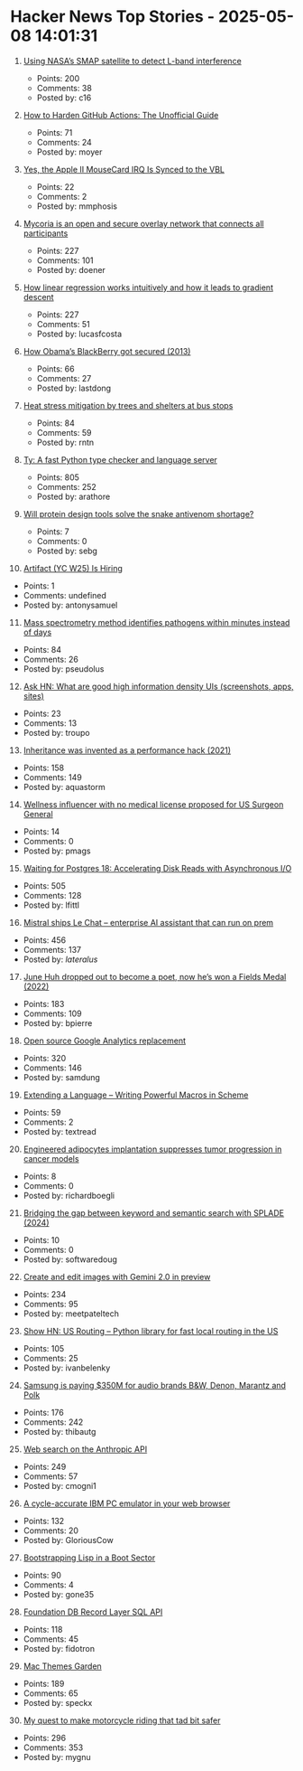 # Hacker News Top Stories - 2025-05-08 14:01:31

1. [Using NASA’s SMAP satellite to detect L-band interference](https://radioandnukes.substack.com/p/how-dare-you-transmit-at-14-ghz)
   - Points: 200
   - Comments: 38
   - Posted by: c16

2. [How to Harden GitHub Actions: The Unofficial Guide](https://www.wiz.io/blog/github-actions-security-guide)
   - Points: 71
   - Comments: 24
   - Posted by: moyer

3. [Yes, the Apple II MouseCard IRQ Is Synced to the VBL](https://www.colino.net/wordpress/en/archives/2025/05/08/yes-the-apple-ii-mousecard-irq-is-synced-to-the-vbl/)
   - Points: 22
   - Comments: 2
   - Posted by: mmphosis

4. [Mycoria is an open and secure overlay network that connects all participants](https://mycoria.org/)
   - Points: 227
   - Comments: 101
   - Posted by: doener

5. [How linear regression works intuitively and how it leads to gradient descent](https://briefer.cloud/blog/posts/least-squares/)
   - Points: 227
   - Comments: 51
   - Posted by: lucasfcosta

6. [How Obama’s BlackBerry got secured (2013)](https://www.electrospaces.net/2013/04/how-obamas-blackberry-got-secured.html)
   - Points: 66
   - Comments: 27
   - Posted by: lastdong

7. [Heat stress mitigation by trees and shelters at bus stops](https://www.sciencedirect.com/science/article/pii/S136192092500063X)
   - Points: 84
   - Comments: 59
   - Posted by: rntn

8. [Ty: A fast Python type checker and language server](https://github.com/astral-sh/ty)
   - Points: 805
   - Comments: 252
   - Posted by: arathore

9. [Will protein design tools solve the snake antivenom shortage?](https://www.owlposting.com/p/will-protein-design-tools-solve-the)
   - Points: 7
   - Comments: 0
   - Posted by: sebg

10. [Artifact (YC W25) Is Hiring](https://www.ycombinator.com/companies/artifact-2/jobs/8j2BXI0-forward-deployed-software-engineer)
   - Points: 1
   - Comments: undefined
   - Posted by: antonysamuel

11. [Mass spectrometry method identifies pathogens within minutes instead of days](https://phys.org/news/2025-05-mass-spectrometry-method-pathogens-minutes.html)
   - Points: 84
   - Comments: 26
   - Posted by: pseudolus

12. [Ask HN: What are good high information density UIs (screenshots, apps, sites)](undefined)
   - Points: 23
   - Comments: 13
   - Posted by: troupo

13. [Inheritance was invented as a performance hack (2021)](https://catern.com/inheritance.html)
   - Points: 158
   - Comments: 149
   - Posted by: aquastorm

14. [Wellness influencer with no medical license proposed for US Surgeon General](https://www.theguardian.com/us-news/2025/may/07/trump-surgeon-general-nominee-casey-means)
   - Points: 14
   - Comments: 0
   - Posted by: pmags

15. [Waiting for Postgres 18: Accelerating Disk Reads with Asynchronous I/O](https://pganalyze.com/blog/postgres-18-async-io)
   - Points: 505
   - Comments: 128
   - Posted by: lfittl

16. [Mistral ships Le Chat – enterprise AI assistant that can run on prem](https://mistral.ai/news/le-chat-enterprise)
   - Points: 456
   - Comments: 137
   - Posted by: _lateralus_

17. [June Huh dropped out to become a poet, now he’s won a Fields Medal (2022)](https://www.quantamagazine.org/june-huh-high-school-dropout-wins-the-fields-medal-20220705/)
   - Points: 183
   - Comments: 109
   - Posted by: bpierre

18. [Open source Google Analytics replacement](https://github.com/rybbit-io/rybbit)
   - Points: 320
   - Comments: 146
   - Posted by: samdung

19. [Extending a Language – Writing Powerful Macros in Scheme](https://mnieper.github.io/scheme-macros/README.html)
   - Points: 59
   - Comments: 2
   - Posted by: textread

20. [Engineered adipocytes implantation suppresses tumor progression in cancer models](https://www.nature.com/articles/s41587-024-02551-2)
   - Points: 8
   - Comments: 0
   - Posted by: richardboegli

21. [Bridging the gap between keyword and semantic search with SPLADE (2024)](http://arcturus-labs.com/blog/2024/10/09/bridging-the-gap-between-keyword-and-semantic-search-with-splade/)
   - Points: 10
   - Comments: 0
   - Posted by: softwaredoug

22. [Create and edit images with Gemini 2.0 in preview](https://developers.googleblog.com/en/generate-images-gemini-2-0-flash-preview/)
   - Points: 234
   - Comments: 95
   - Posted by: meetpateltech

23. [Show HN: US Routing – Python library for fast local routing in the US](https://github.com/ivanbelenky/us-routing)
   - Points: 105
   - Comments: 25
   - Posted by: ivanbelenky

24. [Samsung is paying $350M for audio brands B&W, Denon, Marantz and Polk](https://www.engadget.com/audio/samsung-is-paying-350-million-for-audio-brands-bowers--wilkins-denon-marantz-and-polk-131514754.html)
   - Points: 176
   - Comments: 242
   - Posted by: thibautg

25. [Web search on the Anthropic API](https://www.anthropic.com/news/web-search-api)
   - Points: 249
   - Comments: 57
   - Posted by: cmogni1

26. [A cycle-accurate IBM PC emulator in your web browser](https://martypc.net/?mount=fd:0:Area%205150%20(Compo%20Version).img)
   - Points: 132
   - Comments: 20
   - Posted by: GloriousCow

27. [Bootstrapping Lisp in a Boot Sector](https://github.com/jart/sectorlisp)
   - Points: 90
   - Comments: 4
   - Posted by: gone35

28. [Foundation DB Record Layer SQL API](https://foundationdb.github.io/fdb-record-layer/SQL_Reference.html)
   - Points: 118
   - Comments: 45
   - Posted by: fidotron

29. [Mac Themes Garden](https://damien.zone/introducing-mac-themes-garden/)
   - Points: 189
   - Comments: 65
   - Posted by: speckx

30. [My quest to make motorcycle riding that tad bit safer](https://gill.net.in/posts/my-quest-to-make-motorcycle-riding-safer/)
   - Points: 296
   - Comments: 353
   - Posted by: mygnu

